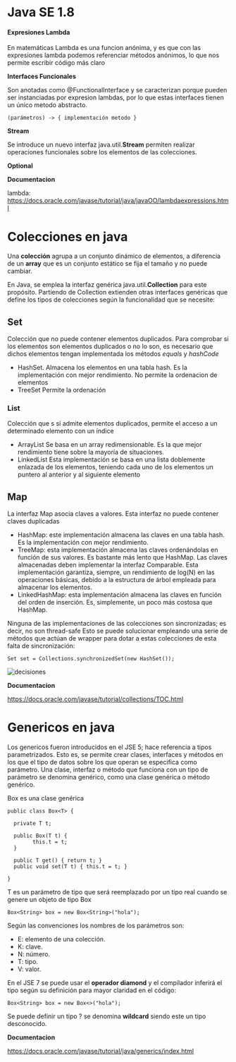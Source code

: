 # Java SE 1.8

#### Expresiones Lambda

En matemáticas Lambda es una funcion anónima, y es que con las expresiones lambda podemos referenciar métodos anónimos, lo que nos permite escribir código más claro

**Interfaces Funcionales**

Son anotadas como @FunctionalInterface y se caracterizan porque pueden ser instanciadas por expresion lambdas, por lo que estas interfaces tienen un único metodo abstracto.

    (parámetros) -> { implementación metodo }

**Stream**

Se introduce un nuevo interfaz java.util.**Stream** permiten realizar operaciones funcionales sobre los elementos de las colecciones.

**Optional**


**Documentacion**
	
lambda: https://docs.oracle.com/javase/tutorial/java/javaOO/lambdaexpressions.html

# Colecciones en java

Una **colección** agrupa a un conjunto dinámico de elementos, a diferencia de un **array** que es un conjunto estático se fija el tamaño y no puede cambiar.

En Java, se emplea la interfaz genérica java.util.**Collection** para este propósito. Partiendo de Collection extienden otras interfaces genéricas que define los tipos de colecciones según la funcionalidad que se necesite:

## Set

Colección que no puede contener elementos duplicados. Para comprobar si los elementos son elementos duplicados o no lo son, es necesario que dichos elementos tengan implementada los métodos *equals* y *hashCode*


* HashSet. Almacena los elementos en una tabla hash. Es la implementación con mejor rendimiento. No permite la ordenacion de elementos
* TreeSet Permite la ordenación

### List

Colección que s sí admite elementos duplicados, permite el acceso a un determinado elemento con un índice

* ArrayList Se basa en un array redimensionable. Es la que mejor rendimiento tiene sobre la mayoría de situaciones.
* LinkedList Esta implementación se basa en una lista doblemente enlazada de los elementos, teniendo cada uno de los elementos un puntero al anterior y al siguiente elemento

## Map

La interfaz Map asocia claves a valores. Esta interfaz no puede contener claves duplicadas 

* HashMap: este implementación almacena las claves en una tabla hash. Es la implementación con mejor rendimiento.
* TreeMap: esta implementación almacena las claves ordenándolas en función de sus valores. Es bastante más lento que HashMap. Las claves almacenadas deben implementar la interfaz Comparable. Esta implementación garantiza, siempre, un rendimiento de log(N) en las operaciones básicas, debido a la estructura de árbol empleada para almacenar los elementos.
* LinkedHashMap: esta implementación almacena las claves en función del orden de inserción. Es, simplemente, un poco más costosa que HashMap.


Ninguna de las implementaciones de las colecciones son sincronizadas; es decir, no son thread-safe Esto se puede solucionar empleando una serie de métodos que actúan de wrapper para dotar a estas colecciones de esta falta de sincronización:

	Set set = Collections.synchronizedSet(new HashSet());

![decisiones](https://www.adictosaltrabajo.com/wp-content/uploads/2015/09/java-collections-img1-1024x734.png)


**Documentacion**

https://docs.oracle.com/javase/tutorial/collections/TOC.html


# Genericos en java

Los genericos fueron introducidos en el JSE 5; hace referencia a tipos parametrizados. Esto es, se permite crear clases, interfaces y métodos en los que el tipo de datos sobre los que operan se especifica como parámetro. Una clase, interfaz o método que funciona con un tipo de parámetro se denomina genérico, como una clase genérica o método genérico.

Box es una clase genérica

	public class Box<T> {

	  private T t;
	  
	  public Box(T t) {
	        this.t = t;
	  }
	  
	  public T get() { return t; }
	  public void set(T t) { this.t = t; }

	}

T es un parámetro de tipo que será reemplazado por un tipo real cuando se genere un objeto de tipo Box

	Box<String> box = new Box<String>("hola");

Según las convenciones los nombres de los parámetros son:

* E: elemento de una colección.
* K: clave.
* N: número.
* T: tipo.
* V: valor.

En el JSE 7 se puede usar el **operador diamond** y el compilador inferirá el tipo según su definición para mayor claridad en el código:

	Box<String> box = new Box<>("hola");

	
Se puede definir un tipo ? se denomina **wildcard** siendo este un tipo desconocido. 


**Documentacion**

https://docs.oracle.com/javase/tutorial/java/generics/index.html	
	
	